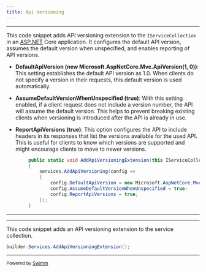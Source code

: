 ```yaml
---
title: Api Versioning
---
```

<SwmSnippet path="/WebAPI/Extensions/ServiceExtensions.cs" line="5">

---

This code snippet adds API versioning extension to the `IServiceCollection` in an [ASP.NET](http://ASP.NET) Core application. It configures the default API version, assumes the default version when unspecified, and enables reporting of API versions.

- **DefaultApiVersion (new Microsoft.AspNetCore.Mvc.ApiVersion(1, 0))**: This setting establishes the default API version as 1.0. When clients do not specify a version in their requests, this default version is used automatically.

- **AssumeDefaultVersionWhenUnspecified (true)**: With this setting enabled, if a client request does not include a version number, the API will assume the default version. This helps to prevent breaking existing clients when versioning is introduced after the API is already in use.

- **ReportApiVersions (true)**: This option configures the API to include headers in its responses that list the versions available for the used API. This is useful for clients to know which versions are supported and might encourage clients to move to newer versions.

```c#
        public static void AddApiVersioningExtension(this IServiceCollection services)
        {
            services.AddApiVersioning(config =>
            {
                config.DefaultApiVersion = new Microsoft.AspNetCore.Mvc.ApiVersion(1, 0);
                config.AssumeDefaultVersionWhenUnspecified = true;
                config.ReportApiVersions = true;
            });
        }
```

---

</SwmSnippet>

<SwmSnippet path="/WebAPI/Program.cs" line="16">

---

This code snippet adds an API versioning extension to the service collection.

```c#
builder.Services.AddApiVersioningExtension();
```

---

</SwmSnippet>

<SwmMeta version="3.0.0" repo-id="Z2l0aHViJTNBJTNBV2ViQVBJLU9uaW9uJTNBJTNBMTk1MExhYnM=" repo-name="WebAPI-Onion"><sup>Powered by [Swimm](https://app.swimm.io/)</sup></SwmMeta>
